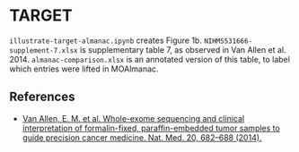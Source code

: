 # TARGET

`illustrate-target-almanac.ipynb` creates Figure 1b. `NIHMS531666-supplement-7.xlsx` is supplementary table 7, as observed in Van Allen et al. 2014. `almanac-comparison.xlsx` is an annotated version of this table, to label which entries were lifted in MOAlmanac.

## References
- [Van Allen, E. M. et al. Whole-exome sequencing and clinical interpretation of formalin-fixed, paraffin-embedded tumor samples to guide precision cancer medicine. Nat. Med. 20, 682–688 (2014).](https://www.nature.com/articles/nm.3559)

